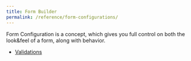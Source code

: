 ```yaml
---
title: Form Builder
permalink: /reference/form-configurations/
---
```

Form Configuration is a concept, which gives you full control on both the look&feel of a form, along with behavior.

* [Validations](/reference/form-configurations/validation)

